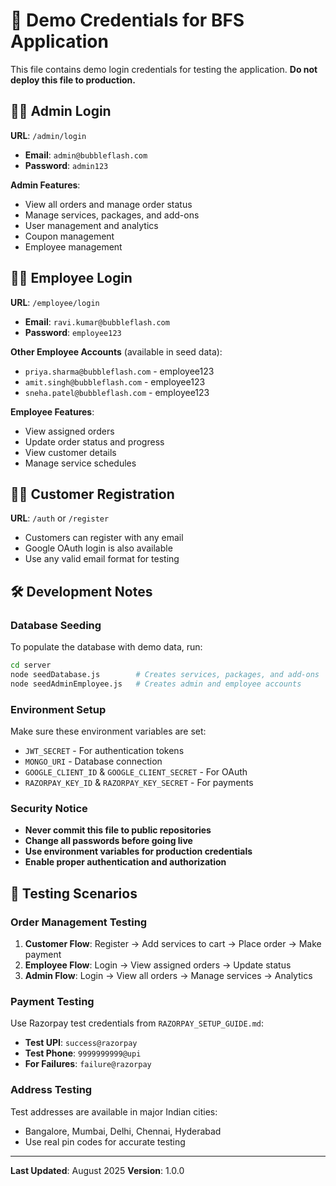 # 🔐 Demo Credentials for BFS Application

This file contains demo login credentials for testing the application. **Do not deploy this file to production.**

## 👨‍💼 Admin Login
**URL**: `/admin/login`
- **Email**: `admin@bubbleflash.com`
- **Password**: `admin123`

**Admin Features**:
- View all orders and manage order status
- Manage services, packages, and add-ons
- User management and analytics
- Coupon management
- Employee management

## 👷‍♂️ Employee Login
**URL**: `/employee/login`
- **Email**: `ravi.kumar@bubbleflash.com`
- **Password**: `employee123`

**Other Employee Accounts** (available in seed data):
- `priya.sharma@bubbleflash.com` - employee123
- `amit.singh@bubbleflash.com` - employee123
- `sneha.patel@bubbleflash.com` - employee123

**Employee Features**:
- View assigned orders
- Update order status and progress
- View customer details
- Manage service schedules

## 🧑‍💻 Customer Registration
**URL**: `/auth` or `/register`
- Customers can register with any email
- Google OAuth login is also available
- Use any valid email format for testing

## 🛠️ Development Notes

### Database Seeding
To populate the database with demo data, run:
```bash
cd server
node seedDatabase.js        # Creates services, packages, and add-ons
node seedAdminEmployee.js   # Creates admin and employee accounts
```

### Environment Setup
Make sure these environment variables are set:
- `JWT_SECRET` - For authentication tokens
- `MONGO_URI` - Database connection
- `GOOGLE_CLIENT_ID` & `GOOGLE_CLIENT_SECRET` - For OAuth
- `RAZORPAY_KEY_ID` & `RAZORPAY_KEY_SECRET` - For payments

### Security Notice
- **Never commit this file to public repositories**
- **Change all passwords before going live**
- **Use environment variables for production credentials**
- **Enable proper authentication and authorization**

## 🧪 Testing Scenarios

### Order Management Testing
1. **Customer Flow**: Register → Add services to cart → Place order → Make payment
2. **Employee Flow**: Login → View assigned orders → Update status
3. **Admin Flow**: Login → View all orders → Manage services → Analytics

### Payment Testing
Use Razorpay test credentials from `RAZORPAY_SETUP_GUIDE.md`:
- **Test UPI**: `success@razorpay`
- **Test Phone**: `9999999999@upi`
- **For Failures**: `failure@razorpay`

### Address Testing
Test addresses are available in major Indian cities:
- Bangalore, Mumbai, Delhi, Chennai, Hyderabad
- Use real pin codes for accurate testing

---

**Last Updated**: August 2025
**Version**: 1.0.0
